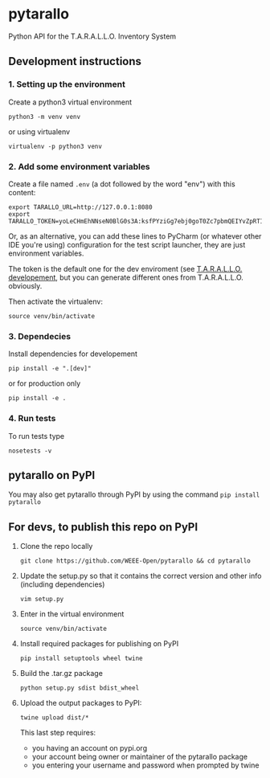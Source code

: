 # pytarallo
Python API for the T.A.R.A.L.L.O. Inventory System

## Development instructions

### 1. Setting up the environment

Create a python3 virtual environment  

```shell script
python3 -m venv venv
```  

or using virtualenv

```shell script
virtualenv -p python3 venv
```  

### 2. Add some environment variables

Create a file named `.env` (a dot followed by the word "env") with this content:

```shell script
export TARALLO_URL=http://127.0.0.1:8080
export TARALLO_TOKEN=yoLeCHmEhNNseN0BlG0s3A:ksfPYziGg7ebj0goT0Zc7pbmQEIYvZpRTIkwuscAM_k
```

Or, as an alternative, you can add these lines to PyCharm (or whatever other IDE you're using) configuration for the test script launcher, they are just environment variables.

The token is the default one for the dev enviroment (see [T.A.R.A.L.L.O. developement](https://github.com/WEEE-Open/tarallo#developement), but you can generate different ones from T.A.R.A.L.L.O. obviously.

Then activate the virtualenv:

```shell script
source venv/bin/activate
```

### 3. Dependecies

Install dependencies for developement

```shell script
pip install -e ".[dev]"
```

or for production only

```shell script
pip install -e .
```

### 4. Run tests

To run tests type  

```shell script
nosetests -v
```  

## pytarallo on PyPI
You may also get pytarallo through PyPI by using the command `pip install pytarallo`

## For devs, to publish this repo on PyPI

1. Clone the repo locally
    ```
    git clone https://github.com/WEEE-Open/pytarallo && cd pytarallo
    ```
2. Update the setup.py so that it contains the correct version and other info (including dependencies)
    ```
    vim setup.py
    ```
3. Enter in the virtual environment
    ```
    source venv/bin/activate
    ```
4. Install required packages for publishing on PyPI
    ```
    pip install setuptools wheel twine
    ```
5. Build the .tar.gz package
    ```
    python setup.py sdist bdist_wheel
    ```
6. Upload the output packages to PyPI:  
    ```
    twine upload dist/*
    ```

    This last step requires:
    - you having an account on pypi.org
    - your account being owner or maintainer of the pytarallo package
    - you entering your username and password when prompted by twine

